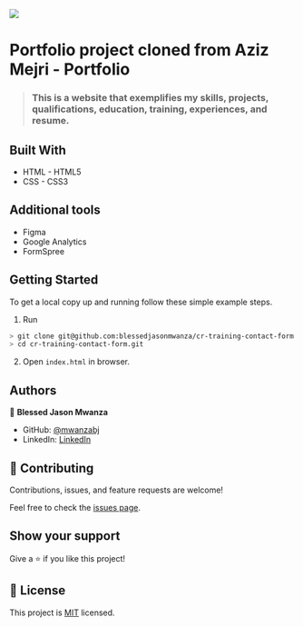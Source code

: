 ![](https://img.shields.io/badge/Microverse-blueviolet)

# Portfolio project cloned from Aziz Mejri - Portfolio
> ### This is a website that exemplifies my skills, projects, qualifications, education, training, experiences, and resume.

## Built With

- HTML - HTML5
- CSS - CSS3

## Additional tools

- Figma
- Google Analytics
- FormSpree

## Getting Started

To get a local copy up and running follow these simple example steps.

1. Run

```bash
> git clone git@github.com:blessedjasonmwanza/cr-training-contact-form.git
> cd cr-training-contact-form.git
```

2. Open `index.html` in browser.

## Authors

👤 **Blessed Jason Mwanza**

- GitHub: [@mwanzabj](https://github.com/blessedjasonmwanza)
- LinkedIn: [LinkedIn](https://www.linkedin.com/in/blessedjasonmwanza/)

## 🤝 Contributing

Contributions, issues, and feature requests are welcome!

Feel free to check the [issues page](../../issues/).

## Show your support

Give a ⭐️ if you like this project!

## 📝 License

This project is [MIT](./MIT.md) licensed.